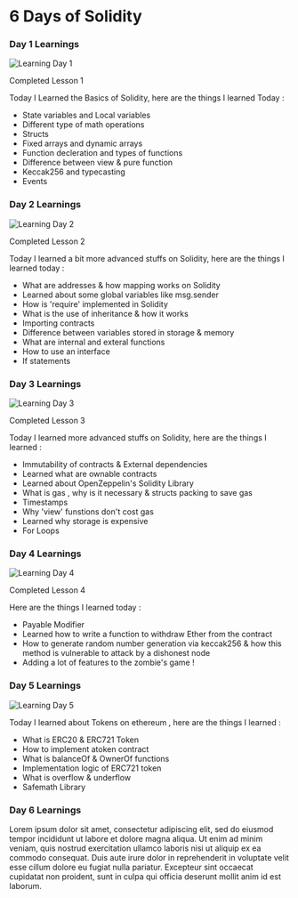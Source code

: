 # 6 Days of Solidity

### Day 1 Learnings

![Learning Day 1](https://user-images.githubusercontent.com/85495019/149820707-ff44da81-624e-495d-80b2-9ebf18ec9522.png)


Completed Lesson 1

Today I Learned the Basics of Solidity, here are the things I learned Today :

* State variables and Local variables
* Different type of math operations
* Structs
* Fixed arrays and  dynamic arrays
* Function decleration and types of functions
* Difference between view & pure function
* Keccak256 and typecasting
* Events


### Day 2 Learnings

![Learning Day 2](https://user-images.githubusercontent.com/85495019/149985802-cbde04b3-b52d-4092-8da9-131a79b2a2b9.png)


Completed Lesson 2

Today I learned a bit more advanced stuffs on Solidity, here are the things I learned today :

* What are addresses & how mapping works on Solidity
* Learned about some global variables like msg.sender
* How is 'require' implemented in Solidity
* What is the use of inheritance & how it works
* Importing contracts
* Difference between variables stored in storage & memory
* What are internal and exteral functions
* How to use an interface
* If statements


### Day 3 Learnings

![Learning Day 3](https://user-images.githubusercontent.com/85495019/150294623-a381242c-f2cf-4343-8fe7-3e78e7590db6.png)


Completed Lesson 3

Today I learned more advanced stuffs on Solidity, here are the things I learned :

* Immutability of contracts & External dependencies
* Learned what are ownable contracts
* Learned about OpenZeppelin's Solidity Library
* What is gas , why is it necessary & structs packing to save gas
* Timestamps
* Why 'view' funstions don't cost gas
* Learned why storage is expensive
* For Loops


### Day 4 Learnings

![Learning Day 4](https://user-images.githubusercontent.com/85495019/150396869-8abfe31c-23bb-465b-a048-7865597b0f7d.png)


Completed Lesson 4

Here are the things I learned today :

* Payable Modifier
* Learned how to write a function to withdraw Ether from the contract
* How to generate random number generation via keccak256 & how this method is vulnerable to attack by a dishonest node
* Adding a lot of features to the zombie's game !


### Day 5 Learnings

![Learning Day 5](https://user-images.githubusercontent.com/85495019/150633671-a069796f-d845-4182-8115-d8f81d8a87cc.png)


Today I learned about Tokens on ethereum , here are the things I learned :

* What is ERC20 & ERC721 Token
* How to implement atoken contract
* What is balanceOf & OwnerOf functions
* Implementation logic of ERC721 token
* What is overflow & underflow
* Safemath Library


### Day 6 Learnings

Lorem ipsum dolor sit amet, consectetur adipiscing elit, sed do eiusmod tempor incididunt ut labore et dolore magna aliqua. Ut enim ad minim veniam, quis nostrud exercitation ullamco laboris nisi ut aliquip ex ea commodo consequat. Duis aute irure dolor in reprehenderit in voluptate velit esse cillum dolore eu fugiat nulla pariatur. Excepteur sint occaecat cupidatat non proident, sunt in culpa qui officia deserunt mollit anim id est laborum.
